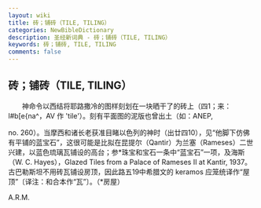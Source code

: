 ```yaml
---
layout: wiki
title: 砖；铺砖（TILE, TILING）
categories: NewBibleDictionary
description: 圣经新词典 - 砖；铺砖（TILE, TILING）
keywords: 砖；铺砖, TILE, TILING
comments: false
---
```


## 砖；铺砖（TILE, TILING）

　　神命令以西结将耶路撒冷的图样刻划在一块晒干了的砖上（四1；来：l#b[e{na^，AV 作 'tile'）。刻有平面图的泥版也曾出土（如：ANEP,

no. 260）。当摩西和诸长老获准目睹以色列的神时（出廿四10），见“他脚下仿佛有平铺的蓝宝石”，这很可能是比拟在昆提尔（Qantir）为兰塞（Rameses）二世兴建，以蓝色琉璃瓦铺设的高台；参*珠宝和宝石一条中“蓝宝石”一项，及海斯（W. C. Hayes），Glazed Tiles from a Palace of Rameses II at Kantir, 1937。古巴勒斯坦不用砖瓦铺设房顶，因此路五19中希腊文的 keramos 应笼统译作“屋顶”〔译注：和合本作“瓦”〕。（*房屋）

A.R.M.








